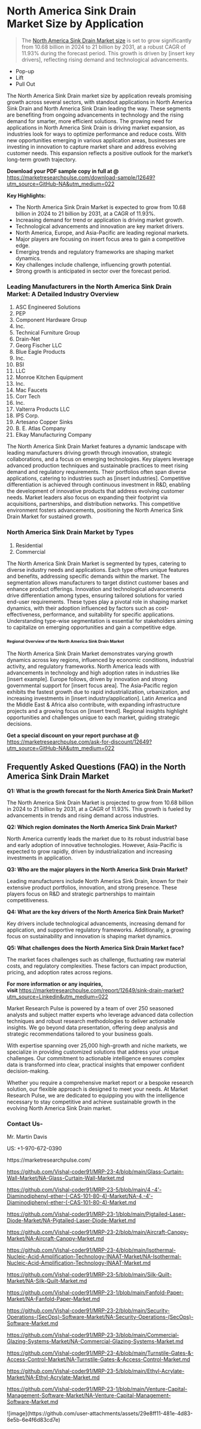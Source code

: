 <h1>North America Sink Drain Market&nbsp;Size by Application</h1><blockquote><p>The <a href="https://marketresearchpulse.com/download-sample/12649?utm_source=GitHub-NA&amp;utm_medium=022">North America Sink Drain Market size</a> is set to grow significantly from 10.68 billion in 2024 to 21 billion by 2031, at a robust CAGR of 11.93% during the forecast period. This growth is driven by [insert key drivers], reflecting rising demand and technological advancements.</p></blockquote><ul><li>Pop-up<li> Lift<li> Pull Out</li></ul><p>The North America Sink Drain market size by application reveals promising growth across several sectors, with standout applications in North America Sink Drain and North America Sink Drain leading the way. These segments are benefiting from ongoing advancements in technology and the rising demand for smarter, more efficient solutions. The growing need for applications in North America Sink Drain is driving market expansion, as industries look for ways to optimize performance and reduce costs. With new opportunities emerging in various application areas, businesses are investing in innovation to capture market share and address evolving customer needs. This expansion reflects a positive outlook for the market’s long-term growth trajectory.</p><p><strong>Download your PDF sample copy in full at @ </strong><a href="https://marketresearchpulse.com/download-sample/12649?utm_source=GitHub-NA&amp;utm_medium=022">https://marketresearchpulse.com/download-sample/12649?utm_source=GitHub-NA&amp;utm_medium=022</a></p><p><strong>Key Highlights: </strong></p><ul><li>The North America Sink Drain Market is expected to grow from 10.68 billion in 2024 to 21 billion by 2031, at a CAGR of 11.93%.</li><li>Increasing demand for trend or application is driving market growth.</li><li>Technological advancements and innovation are key market drivers.</li><li>North America, Europe, and Asia-Pacific are leading regional markets.</li><li>Major players are focusing on insert focus area to gain a competitive edge.</li><li>Emerging trends and regulatory frameworks are shaping market dynamics.</li><li>Key challenges include challenge, influencing growth potential.</li><li>Strong growth is anticipated in sector over the forecast period.</li></ul><h3>Leading Manufacturers in the North America Sink Drain Market: A Detailed Industry Overview</h3><ol><li>ASC Engineered Solutions</li><li>PEP</li><li>Component Hardware Group</li><li>Inc.</li><li>Technical Furniture Group</li><li>Drain-Net</li><li>Georg Fischer LLC</li><li>Blue Eagle Products</li><li>Inc.</li><li>BSI</li><li>LLC</li><li>Monroe Kitchen Equipment</li><li>Inc.</li><li>Mac Faucets</li><li>Corr Tech</li><li>Inc.</li><li>Valterra Products LLC</li><li>IPS Corp.</li><li>Artesano Copper Sinks</li><li>B. E. Atlas Company</li><li>Elkay Manufacturing Company</li></ol><div class="flex max-w-full flex-col flex-grow"><div class="min-h-8 text-message flex w-full flex-col items-end gap-2 whitespace-normal break-words [.text-message+&amp;]:mt-5" dir="auto" data-message-author-role="assistant" data-message-id="fd8432e4-4910-450d-b182-61b7bfb0a01f" data-message-model-slug="gpt-4o"><div class="flex w-full flex-col gap-1 empty:hidden first:pt-[3px]"><div class="markdown prose w-full break-words dark:prose-invert light"><p>The North America Sink Drain Market features a dynamic landscape with leading manufacturers driving growth through innovation, strategic collaborations, and a focus on emerging technologies. Key players leverage advanced production techniques and sustainable practices to meet rising demand and regulatory requirements. Their portfolios often span diverse applications, catering to industries such as [insert industries]. Competitive differentiation is achieved through continuous investment in R&amp;D, enabling the development of innovative products that address evolving customer needs. Market leaders also focus on expanding their footprint via acquisitions, partnerships, and distribution networks. This competitive environment fosters advancements, positioning the North America Sink Drain Market for sustained growth.</p></div></div></div></div><h3>North America Sink Drain Market by Types</h3><ol><li>Residential<li> Commercial</li></ol><div class="flex max-w-full flex-col flex-grow"><div class="min-h-8 text-message flex w-full flex-col items-end gap-2 whitespace-normal break-words [.text-message+&amp;]:mt-5" dir="auto" data-message-author-role="assistant" data-message-id="084470be-0bb7-4664-bddf-5156b4f41249" data-message-model-slug="gpt-4o-mini"><div class="flex w-full flex-col gap-1 empty:hidden first:pt-[3px]"><div class="markdown prose w-full break-words dark:prose-invert light"><p>The North America Sink Drain Market is segmented by types, catering to diverse industry needs and applications. Each type offers unique features and benefits, addressing specific demands within the market. The segmentation allows manufacturers to target distinct customer bases and enhance product offerings. Innovation and technological advancements drive differentiation among types, ensuring tailored solutions for varied end-user requirements. These types play a pivotal role in shaping market dynamics, with their adoption influenced by factors such as cost-effectiveness, performance, and suitability for specific applications. Understanding type-wise segmentation is essential for stakeholders aiming to capitalize on emerging opportunities and gain a competitive edge.</p></div></div></div></div><h3><span style="font-size: 11px;">Regional Overview of the North America Sink Drain Market</span></h3><div class="flex max-w-full flex-col flex-grow"><div class="min-h-8 text-message flex w-full flex-col items-end gap-2 whitespace-normal break-words [.text-message+&amp;]:mt-5" dir="auto" data-message-author-role="assistant" data-message-id="e9038762-ce64-4e30-91c9-9bd413514231" data-message-model-slug="gpt-4o-mini"><div class="flex w-full flex-col gap-1 empty:hidden first:pt-[3px]"><div class="markdown prose w-full break-words dark:prose-invert light"><p>The North America Sink Drain Market demonstrates varying growth dynamics across key regions, influenced by economic conditions, industrial activity, and regulatory frameworks. North America leads with advancements in technology and high adoption rates in industries like [insert example]. Europe follows, driven by innovation and strong governmental support for [insert focus area]. The Asia-Pacific region exhibits the fastest growth due to rapid industrialization, urbanization, and increasing investments in [insert industry/application]. Latin America and the Middle East &amp; Africa also contribute, with expanding infrastructure projects and a growing focus on [insert trend]. Regional insights highlight opportunities and challenges unique to each market, guiding strategic decisions.</p></div></div></div></div><p><strong>Get a special discount on your report purchase at @ </strong><a href="https://marketresearchpulse.com/ask-for-discount/12649?utm_source=GitHub-NA&amp;utm_medium=022">https://marketresearchpulse.com/ask-for-discount/12649?utm_source=GitHub-NA&amp;utm_medium=022</a></p><h2>Frequently Asked Questions (FAQ) in the North America Sink Drain Market</h2><p><strong>Q1: What is the growth forecast for the North America Sink Drain Market?</strong></p><p>The North America Sink Drain Market is projected to grow from 10.68 billion in 2024 to 21 billion by 2031, at a CAGR of 11.93%. This growth is fueled by advancements in trends and rising demand across industries.</p><p><strong>Q2: Which region dominates the North America Sink Drain Market?</strong></p><p>North America currently leads the market due to its robust industrial base and early adoption of innovative technologies. However, Asia-Pacific is expected to grow rapidly, driven by industrialization and increasing investments in application.</p><p><strong>Q3: Who are the major players in the North America Sink Drain Market?</strong></p><p>Leading manufacturers include North America Sink Drain, known for their extensive product portfolios, innovation, and strong presence. These players focus on R&amp;D and strategic partnerships to maintain competitiveness.</p><p><strong>Q4: What are the key drivers of the North America Sink Drain Market?</strong></p><p>Key drivers include technological advancements, increasing demand for application, and supportive regulatory frameworks. Additionally, a growing focus on sustainability and innovation is shaping market dynamics.</p><p><strong>Q5: What challenges does the North America Sink Drain Market face?</strong></p><p>The market faces challenges such as challenge, fluctuating raw material costs, and regulatory complexities. These factors can impact production, pricing, and adoption rates across regions.</p><p><strong>For more information or any inquiries, visit&nbsp;</strong><a href="https://marketresearchpulse.com/report/12649/sink-drain-market?utm_source=Linkedin&utm_medium=022">https://marketresearchpulse.com/report/12649/sink-drain-market?utm_source=Linkedin&utm_medium=022</a></p><p>Market Research Pulse is powered by a team of over 250 seasoned analysts and subject matter experts who leverage advanced data collection techniques and robust research methodologies to deliver actionable insights. We go beyond data presentation, offering deep analysis and strategic recommendations tailored to your business goals.</p><p>With expertise spanning over 25,000 high-growth and niche markets, we specialize in providing customized solutions that address your unique challenges. Our commitment to actionable intelligence ensures complex data is transformed into clear, practical insights that empower confident decision-making.</p><p>Whether you require a comprehensive market report or a bespoke research solution, our flexible approach is designed to meet your needs. At Market Research Pulse, we are dedicated to equipping you with the intelligence necessary to stay competitive and achieve sustainable growth in the evolving North America Sink Drain market.</p><h3><strong>Contact Us-</strong></h3><p>Mr. Martin Davis</p><p>US: +1-970-672-0390</p><p>https://marketresearchpulse.com/</p><p><a href="https://github.com/Vishal-coder91/MRP-23-4/blob/main/Glass-Curtain-Wall-Market/NA-Glass-Curtain-Wall-Market.md">https://github.com/Vishal-coder91/MRP-23-4/blob/main/Glass-Curtain-Wall-Market/NA-Glass-Curtain-Wall-Market.md</a></p><p><a href="https://github.com/Vishal-coder91/MRP-23-5/blob/main/4,-4'-Diaminodiphenyl-ether-(-CAS-101-80-4)-Market/NA-4,-4'-Diaminodiphenyl-ether-(-CAS-101-80-4)-Market.md">https://github.com/Vishal-coder91/MRP-23-5/blob/main/4,-4'-Diaminodiphenyl-ether-(-CAS-101-80-4)-Market/NA-4,-4'-Diaminodiphenyl-ether-(-CAS-101-80-4)-Market.md</a></p><p><a href="https://github.com/Vishal-coder91/MRP-23-1/blob/main/Pigtailed-Laser-Diode-Market/NA-Pigtailed-Laser-Diode-Market.md">https://github.com/Vishal-coder91/MRP-23-1/blob/main/Pigtailed-Laser-Diode-Market/NA-Pigtailed-Laser-Diode-Market.md</a></p><p><a href="https://github.com/Vishal-coder91/MRP-23-2/blob/main/Aircraft-Canopy-Market/NA-Aircraft-Canopy-Market.md">https://github.com/Vishal-coder91/MRP-23-2/blob/main/Aircraft-Canopy-Market/NA-Aircraft-Canopy-Market.md</a></p><p><a href="https://github.com/Vishal-coder91/MRP-23-4/blob/main/Isothermal-Nucleic-Acid-Amplification-Technology-INAAT-Market/NA-Isothermal-Nucleic-Acid-Amplification-Technology-INAAT-Market.md">https://github.com/Vishal-coder91/MRP-23-4/blob/main/Isothermal-Nucleic-Acid-Amplification-Technology-INAAT-Market/NA-Isothermal-Nucleic-Acid-Amplification-Technology-INAAT-Market.md</a></p><p><a href="https://github.com/Vishal-coder91/MRP-23-5/blob/main/Silk-Quilt-Market/NA-Silk-Quilt-Market.md">https://github.com/Vishal-coder91/MRP-23-5/blob/main/Silk-Quilt-Market/NA-Silk-Quilt-Market.md</a></p><p><a href="https://github.com/Vishal-coder91/MRP-23-1/blob/main/Fanfold-Paper-Market/NA-Fanfold-Paper-Market.md">https://github.com/Vishal-coder91/MRP-23-1/blob/main/Fanfold-Paper-Market/NA-Fanfold-Paper-Market.md</a></p><p><a href="https://github.com/Vishal-coder91/MRP-23-2/blob/main/Security-Operations-(SecOps)-Software-Market/NA-Security-Operations-(SecOps)-Software-Market.md">https://github.com/Vishal-coder91/MRP-23-2/blob/main/Security-Operations-(SecOps)-Software-Market/NA-Security-Operations-(SecOps)-Software-Market.md</a></p><p><a href="https://github.com/Vishal-coder91/MRP-23-3/blob/main/Commercial-Glazing-Systems-Market/NA-Commercial-Glazing-Systems-Market.md">https://github.com/Vishal-coder91/MRP-23-3/blob/main/Commercial-Glazing-Systems-Market/NA-Commercial-Glazing-Systems-Market.md</a></p><p><a href="https://github.com/Vishal-coder91/MRP-23-4/blob/main/Turnstile-Gates-&-Access-Control-Market/NA-Turnstile-Gates-&-Access-Control-Market.md">https://github.com/Vishal-coder91/MRP-23-4/blob/main/Turnstile-Gates-&-Access-Control-Market/NA-Turnstile-Gates-&-Access-Control-Market.md</a></p><p><a href="https://github.com/Vishal-coder91/MRP-23-5/blob/main/Ethyl-Acrylate-Market/NA-Ethyl-Acrylate-Market.md">https://github.com/Vishal-coder91/MRP-23-5/blob/main/Ethyl-Acrylate-Market/NA-Ethyl-Acrylate-Market.md</a></p><p><a href="https://github.com/Vishal-coder91/MRP-23-1/blob/main/Venture-Capital-Management-Software-Market/NA-Venture-Capital-Management-Software-Market.md">https://github.com/Vishal-coder91/MRP-23-1/blob/main/Venture-Capital-Management-Software-Market/NA-Venture-Capital-Management-Software-Market.md</a></p>
![image](https://github.com/user-attachments/assets/29e8ff11-481e-4d83-8e5b-6e4f6d83cd7e)
